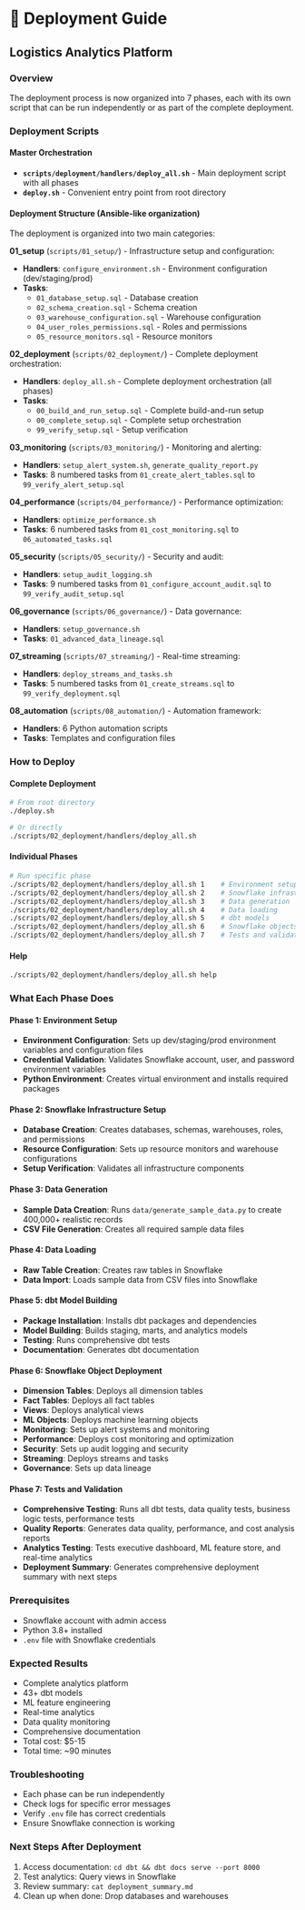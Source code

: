 # 🚀 Deployment Guide
## Logistics Analytics Platform

### **Overview**
The deployment process is now organized into 7 phases, each with its own script that can be run independently or as part of the complete deployment.

### **Deployment Scripts**

#### **Master Orchestration**
- **`scripts/deployment/handlers/deploy_all.sh`** - Main deployment script with all phases
- **`deploy.sh`** - Convenient entry point from root directory

#### **Deployment Structure** (Ansible-like organization)
The deployment is organized into two main categories:

**01_setup** (`scripts/01_setup/`) - Infrastructure setup and configuration:
- **Handlers**: `configure_environment.sh` - Environment configuration (dev/staging/prod)
- **Tasks**: 
  - `01_database_setup.sql` - Database creation
  - `02_schema_creation.sql` - Schema creation
  - `03_warehouse_configuration.sql` - Warehouse configuration
  - `04_user_roles_permissions.sql` - Roles and permissions
  - `05_resource_monitors.sql` - Resource monitors

**02_deployment** (`scripts/02_deployment/`) - Complete deployment orchestration:
- **Handlers**: `deploy_all.sh` - Complete deployment orchestration (all phases)
- **Tasks**:
  - `00_build_and_run_setup.sql` - Complete build-and-run setup
  - `00_complete_setup.sql` - Complete setup orchestration
  - `99_verify_setup.sql` - Setup verification

**03_monitoring** (`scripts/03_monitoring/`) - Monitoring and alerting:
- **Handlers**: `setup_alert_system.sh`, `generate_quality_report.py`
- **Tasks**: 8 numbered tasks from `01_create_alert_tables.sql` to `99_verify_alert_setup.sql`

**04_performance** (`scripts/04_performance/`) - Performance optimization:
- **Handlers**: `optimize_performance.sh`
- **Tasks**: 6 numbered tasks from `01_cost_monitoring.sql` to `06_automated_tasks.sql`

**05_security** (`scripts/05_security/`) - Security and audit:
- **Handlers**: `setup_audit_logging.sh`
- **Tasks**: 9 numbered tasks from `01_configure_account_audit.sql` to `99_verify_audit_setup.sql`

**06_governance** (`scripts/06_governance/`) - Data governance:
- **Handlers**: `setup_governance.sh`
- **Tasks**: `01_advanced_data_lineage.sql`

**07_streaming** (`scripts/07_streaming/`) - Real-time streaming:
- **Handlers**: `deploy_streams_and_tasks.sh`
- **Tasks**: 5 numbered tasks from `01_create_streams.sql` to `99_verify_deployment.sql`

**08_automation** (`scripts/08_automation/`) - Automation framework:
- **Handlers**: 6 Python automation scripts
- **Tasks**: Templates and configuration files

### **How to Deploy**

#### **Complete Deployment**
```bash
# From root directory
./deploy.sh

# Or directly
./scripts/02_deployment/handlers/deploy_all.sh
```

#### **Individual Phases**
```bash
# Run specific phase
./scripts/02_deployment/handlers/deploy_all.sh 1    # Environment setup
./scripts/02_deployment/handlers/deploy_all.sh 2    # Snowflake infrastructure
./scripts/02_deployment/handlers/deploy_all.sh 3    # Data generation
./scripts/02_deployment/handlers/deploy_all.sh 4    # Data loading
./scripts/02_deployment/handlers/deploy_all.sh 5    # dbt models
./scripts/02_deployment/handlers/deploy_all.sh 6    # Snowflake objects
./scripts/02_deployment/handlers/deploy_all.sh 7    # Tests and validation
```

#### **Help**
```bash
./scripts/02_deployment/handlers/deploy_all.sh help
```

### **What Each Phase Does**

#### **Phase 1: Environment Setup**
- **Environment Configuration**: Sets up dev/staging/prod environment variables and configuration files
- **Credential Validation**: Validates Snowflake account, user, and password environment variables
- **Python Environment**: Creates virtual environment and installs required packages

#### **Phase 2: Snowflake Infrastructure Setup**
- **Database Creation**: Creates databases, schemas, warehouses, roles, and permissions
- **Resource Configuration**: Sets up resource monitors and warehouse configurations
- **Setup Verification**: Validates all infrastructure components

#### **Phase 3: Data Generation**
- **Sample Data Creation**: Runs `data/generate_sample_data.py` to create 400,000+ realistic records
- **CSV File Generation**: Creates all required sample data files

#### **Phase 4: Data Loading**
- **Raw Table Creation**: Creates raw tables in Snowflake
- **Data Import**: Loads sample data from CSV files into Snowflake

#### **Phase 5: dbt Model Building**
- **Package Installation**: Installs dbt packages and dependencies
- **Model Building**: Builds staging, marts, and analytics models
- **Testing**: Runs comprehensive dbt tests
- **Documentation**: Generates dbt documentation

#### **Phase 6: Snowflake Object Deployment**
- **Dimension Tables**: Deploys all dimension tables
- **Fact Tables**: Deploys all fact tables
- **Views**: Deploys analytical views
- **ML Objects**: Deploys machine learning objects
- **Monitoring**: Sets up alert systems and monitoring
- **Performance**: Deploys cost monitoring and optimization
- **Security**: Sets up audit logging and security
- **Streaming**: Deploys streams and tasks
- **Governance**: Sets up data lineage

#### **Phase 7: Tests and Validation**
- **Comprehensive Testing**: Runs all dbt tests, data quality tests, business logic tests, performance tests
- **Quality Reports**: Generates data quality, performance, and cost analysis reports
- **Analytics Testing**: Tests executive dashboard, ML feature store, and real-time analytics
- **Deployment Summary**: Generates comprehensive deployment summary with next steps

### **Prerequisites**
- Snowflake account with admin access
- Python 3.8+ installed
- `.env` file with Snowflake credentials

### **Expected Results**
- Complete analytics platform
- 43+ dbt models
- ML feature engineering
- Real-time analytics
- Data quality monitoring
- Comprehensive documentation
- Total cost: $5-15
- Total time: ~90 minutes

### **Troubleshooting**
- Each phase can be run independently
- Check logs for specific error messages
- Verify `.env` file has correct credentials
- Ensure Snowflake connection is working

### **Next Steps After Deployment**
1. Access documentation: `cd dbt && dbt docs serve --port 8000`
2. Test analytics: Query views in Snowflake
3. Review summary: `cat deployment_summary.md`
4. Clean up when done: Drop databases and warehouses
